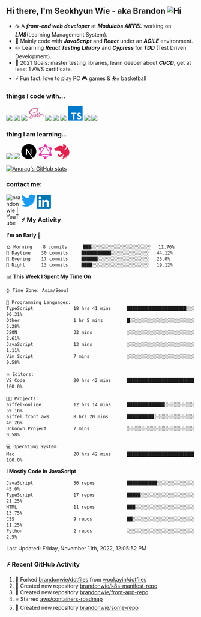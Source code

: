 ## Hi there, I'm Seokhyun Wie - aka Brandon <img src='https://qpluspicture.oss-cn-beijing.aliyuncs.com/6LjjQA/Hi.gif' alt='Hi' width="24"/>

- ☕ A _**front-end web developer**_ at _**Modulabs AIFFEL**_ working on _**LMS**_(Learning Management System).
- 🔄 Mainly code with _**JavaScript**_ and _**React**_ under an _**AGILE**_ environment.
- ✏️ Learning _**React Testing Library**_ and _**Cypress**_ for _**TDD**_ (Test Driven Development).
- 🎯 2021 Goals: master testing libraries, learn deeper about _**CI/CD**_, get at least 1 AWS certificate.
- ⚡ Fun fact: love to play PC 🎮 games️ \& ⛹️‍♂️ basketball

### things I code with...

<img src="https://cdn.jsdelivr.net/gh/devicons/devicon/icons/vscode/vscode-original.svg" width="40px"> <img src="https://cdn.jsdelivr.net/gh/devicons/devicon@latest/icons/javascript/javascript-original.svg" width="40px"> <img src="https://cdn.jsdelivr.net/gh/devicons/devicon@latest/icons/react/react-original.svg" width="40px"> <img src="https://raw.githubusercontent.com/devicons/devicon/master/icons/sass/sass-original.svg" width="40px"> <img src="https://cdn.jsdelivr.net/gh/devicons/devicon@latest/icons/git/git-original.svg" width="40px"> <img src="https://cdn.jsdelivr.net/gh/devicons/devicon/icons/github/github-original.svg" width="40px"> <img src="https://cdn.jsdelivr.net/gh/devicons/devicon/icons/amazonwebservices/amazonwebservices-original.svg" width="40px"> <img src="https://raw.githubusercontent.com/devicons/devicon/master/icons/typescript/typescript-original.svg" width="40px"> <img src="https://cdn.jsdelivr.net/gh/devicons/devicon@latest/icons/mongodb/mongodb-original.svg" width="40px"> <img src="https://cdn.jsdelivr.net/gh/devicons/devicon@latest/icons/nodejs/nodejs-plain.svg" width="40px">

### thing I am learning...

<img src="https://cdn.jsdelivr.net/gh/devicons/devicon/icons/jest/jest-plain.svg" width="40px"> <img src="https://icons-for-free.com/iconfiles/png/512/cypress-1324440144114984250.png" width="40px"> <img src="https://raw.githubusercontent.com/devicons/devicon/master/icons/nextjs/nextjs-original.svg" width="40px"> <img src="https://raw.githubusercontent.com/devicons/devicon/master/icons/graphql/graphql-plain.svg" width="40px"> <img src="https://raw.githubusercontent.com/devicons/devicon/master/icons/nestjs/nestjs-plain.svg" width="40px">

<!-- GitHub Stats -->

[![Anurag's GitHub stats](https://github-readme-stats.vercel.app/api?username=brandonwie&show_icons=true&title_color=ffc857&icon_color=8ac926&text_color=daf7dc&bg_color=151515&hide=stars&custom_title=Brandon's GitHub Stats)](https://github.com/anuraghazra/github-readme-stats)

### contact me:

[<img align="left" alt="brandonwie | YouTube" width="40px" src="https://iconape.com/wp-content/png_logo_vector/youtube-social-white-squircle.png" />][youtube] [<img align="left" alt="brandonwie | Twitter" width="40px" src="https://raw.githubusercontent.com/devicons/devicon/master/icons/twitter/twitter-original.svg" />][twitter] [<img align="left" alt="brandonwie | LinkedIn" width="40px" src="https://raw.githubusercontent.com/devicons/devicon/master/icons/linkedin/linkedin-original.svg" />][linkedin]

<br />
<br />

### ⚡ My Activity

<!--START_SECTION:waka-->
**I'm an Early 🐤** 

```text
🌞 Morning    8 commits      ███░░░░░░░░░░░░░░░░░░░░░░   11.76% 
🌆 Daytime    30 commits     ███████████░░░░░░░░░░░░░░   44.12% 
🌃 Evening    17 commits     ██████░░░░░░░░░░░░░░░░░░░   25.0% 
🌙 Night      13 commits     ████░░░░░░░░░░░░░░░░░░░░░   19.12%

```


📊 **This Week I Spent My Time On** 

```text
⌚︎ Time Zone: Asia/Seoul

💬 Programming Languages: 
TypeScript               18 hrs 41 mins      ██████████████████████░░░   90.31% 
Other                    1 hr 5 mins         █░░░░░░░░░░░░░░░░░░░░░░░░   5.28% 
JSON                     32 mins             ░░░░░░░░░░░░░░░░░░░░░░░░░   2.61% 
JavaScript               13 mins             ░░░░░░░░░░░░░░░░░░░░░░░░░   1.11% 
Vim Script               7 mins              ░░░░░░░░░░░░░░░░░░░░░░░░░   0.58%

🔥 Editors: 
VS Code                  20 hrs 42 mins      █████████████████████████   100.0%

🐱‍💻 Projects: 
aiffel-online            12 hrs 14 mins      ██████████████░░░░░░░░░░░   59.16% 
aiffel_front_aws         8 hrs 20 mins       ██████████░░░░░░░░░░░░░░░   40.26% 
Unknown Project          7 mins              ░░░░░░░░░░░░░░░░░░░░░░░░░   0.58%

💻 Operating System: 
Mac                      20 hrs 42 mins      █████████████████████████   100.0%

```

**I Mostly Code in JavaScript** 

```text
JavaScript               36 repos            ███████████░░░░░░░░░░░░░░   45.0% 
TypeScript               17 repos            █████░░░░░░░░░░░░░░░░░░░░   21.25% 
HTML                     11 repos            ███░░░░░░░░░░░░░░░░░░░░░░   13.75% 
CSS                      9 repos             ██░░░░░░░░░░░░░░░░░░░░░░░   11.25% 
Python                   2 repos             ░░░░░░░░░░░░░░░░░░░░░░░░░   2.5%

```



<!--END_SECTION:waka-->

<!--RECENT_ACTIVITY:last_update-->
Last Updated: Friday, November 11th, 2022, 12:05:52 PM
<!--RECENT_ACTIVITY:last_update_end-->

### ⚡ Recent GitHub Activity

<!--RECENT_ACTIVITY:start-->
1. 🔱 Forked [brandonwie/dotfiles](https://github.com/brandonwie/dotfiles) from [wookayin/dotfiles](https://github.com/wookayin/dotfiles)
2. 📔 Created new repository [brandonwie/k8s-manifest-repo](https://github.com/brandonwie/k8s-manifest-repo)
3. 📔 Created new repository [brandonwie/front-app-repo](https://github.com/brandonwie/front-app-repo)
4. ⭐ Starred [aws/containers-roadmap](https://github.com/aws/containers-roadmap)
5. 📔 Created new repository [brandonwie/some-repo](https://github.com/brandonwie/some-repo)
<!--RECENT_ACTIVITY:end-->

[youtube]: https://www.youtube.com/channel/UC7tk3UT7nn3cZNC2KBdb-4Q
[linkedin]: https://linkedin.com/in/brandonwie
[twitter]: https://twitter.com/brandonwie
